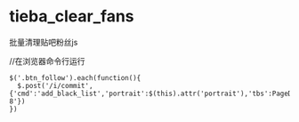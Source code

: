# tieba_clear_fans
批量清理贴吧粉丝js

//在浏览器命令行运行
```
$('.btn_follow').each(function(){
  $.post('/i/commit', {'cmd':'add_black_list','portrait':$(this).attr('portrait'),'tbs':PageData.tbs,'ie':'utf-8'})
})
```
